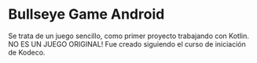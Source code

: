 # Bullseye Game Android
Se trata de un juego sencillo, como primer proyecto trabajando con Kotlin.
NO ES UN JUEGO ORIGINAL! Fue creado siguiendo el curso de iniciación de Kodeco.
